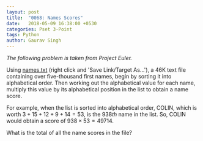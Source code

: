 ```yaml
---
layout: post
title:  "0068: Names Scores"
date:   2018-05-09 16:38:00 +0530
categories: Pset 3-Point
tags: Python
author: Gaurav Singh
---
```


_The following problem is taken from Project Euler._

Using [names.txt](https://projecteuler.net/project/resources/p022_names.txt) (right click and 'Save Link/Target As...'), a 46K text file containing over five-thousand first names, begin by sorting it into alphabetical order. Then working out the alphabetical value for each name, multiply this value by its alphabetical position in the list to obtain a name score.

For example, when the list is sorted into alphabetical order, COLIN, which is worth $3 + 15 + 12 + 9 + 14 = 53$, is the $938th$ name in the list. So, COLIN would obtain a score of $938 × 53 = 49714$.

What is the total of all the name scores in the file?
